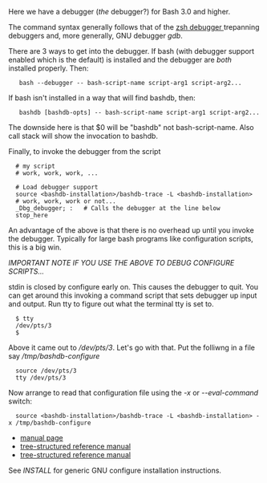 Here we have a debugger (*the* debugger?) for Bash 3.0 and higher.

The command syntax generally follows that of the
[zsh debugger ](https://github.com/rocky/zshdb) trepanning debuggers
and, more generally, GNU debugger *gdb*.

There are 3 ways to get into the debugger. If bash (with debugger
support enabled which is the default) is installed and the debugger
are *both* installed properly. Then:

```
   bash --debugger -- bash-script-name script-arg1 script-arg2...
```

If bash isn't installed in a way that will find bashdb, then:

```
   bashdb [bashdb-opts] -- bash-script-name script-arg1 script-arg2...
```

The downside here is that $0 will be "bashdb" not
bash-script-name. Also call stack will show the invocation to bashdb.

Finally, to invoke the debugger from the script

```
  # my script
  # work, work, work, ...

  # Load debugger support
  source <bashdb-installation>/bashdb-trace -L <bashdb-installation>
  # work, work, work or not...
  _Dbg_debugger; :   # Calls the debugger at the line below
  stop_here
```

An advantage of the above is that there is no overhead up until you
invoke the debugger. Typically for large bash programs like
configuration scripts, this is a big win.

*IMPORTANT NOTE IF YOU USE THE ABOVE TO DEBUG CONFIGURE SCRIPTS...*

stdin is closed by configure early on. This causes the debugger to quit.
You can get around this invoking a command script that sets debugger
up input and output. Run tty to figure out what the terminal tty is set to.

```
  $ tty
  /dev/pts/3
  $
```

Above it came out to */dev/pts/3*. Let's go with that. Put the folliwng
in a file say */tmp/bashdb-configure*

```
  source /dev/pts/3
  tty /dev/pts/3
```

Now arrange to read that configuration file using the *-x* or *--eval-command*
switch:

```
  source <bashdb-installation>/bashdb-trace -L <bashdb-installation> -x /tmp/bashdb-configure
```

* [manual page](http://bashdb.sourceforge.net/bashdb-man.html)
* [tree-structured reference manual](http://www.rodericksmith.plus.com/outlines/manuals/bashdbOutline.html)
* [tree-structured reference manual](http://www.rodericksmith.plus.com/outlines/manuals/bashdbOutline.html)

See *INSTALL* for generic GNU configure installation instructions.
